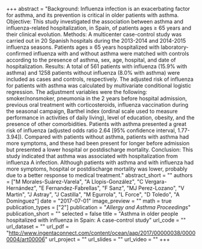 +++
abstract = "Background: Influenza infection is an exacerbating factor for asthma, and its prevention is critical in older patients with asthma. Objective: This study investigated the association between asthma and influenza-related hospitalization, in Spain, of patients ages ≥ 65 years and their clinical evolution. Methods: A multicenter case-control study was carried out in 20 Spanish hospitals during the 2013-2014 and 2014-2015 influenza seasons. Patients ages ≥ 65 years hospitalized with laboratory-confirmed influenza with and without asthma were matched with controls according to the presence of asthma, sex, age, hospital, and date of hospitalization. Results: A total of 561 patients with influenza (15.9% with asthma) and 1258 patients without influenza (8.0% with asthma) were included as cases and controls, respectively. The adjusted risk of influenza for patients with asthma was calculated by multivariate conditional logistic regression. The adjustment variables were the following: smoker/nonsmoker, pneumonia in the 2 years before hospital admission, previous oral treatment with corticosteroids, influenza vaccination during the seasonal campaign, Barthel index (ordinal scale used to measure performance in activities of daily living), level of education, obesity, and the presence of other comorbidities. Patients with asthma presented a great risk of influenza (adjusted odds ratio 2.64 [95% confidence interval, 1.77-3.94]). Compared with patients without asthma, patients with asthma had more symptoms, and these had been present for longer before admission but presented a lower hospital or postdischarge mortality. Conclusion: This study indicated that asthma was associated with hospitalization from influenza A infection. Although patients with asthma and with influenza had more symptoms, hospital or postdischarge mortality was lower, probably due to a better response to medical treatment."
abstract_short = ""
authors = ["M Morales-Suárez-Varela", "A Llopis-González", "C Vergara-Hernández", "E Fernandez-Fabrellas", "F Sanz", "MJ Perez-Lozano", "V Martin", "J Astray", "J Castilla", "M Egurrola", "L Force", "D Toledo", "A Domínguez"]
date = "2017-07-01"
image_preview = ""
math = true
publication_types = ["2"]
publication = "*Allergy and Asthma Proceedings*"
publication_short = ""
selected = false
title = "Asthma in older people hospitalized with influenza in Spain: A case-control study"
url_code = ""
url_dataset = ""
url_pdf = "http://www.ingentaconnect.com/content/ocean/aap/2017/00000038/00000004/art00006"
url_project = ""
url_slides = ""
url_video = ""
+++
    